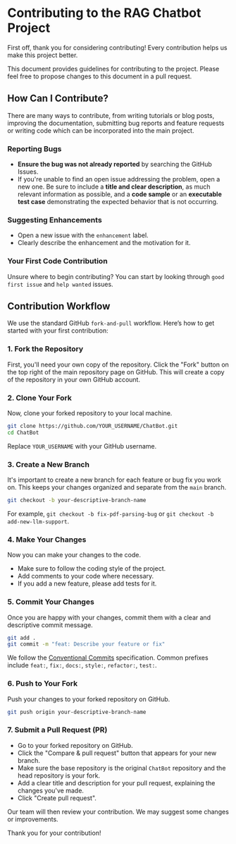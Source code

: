 # Contributing to the RAG Chatbot Project

First off, thank you for considering contributing! Every contribution helps us make this project better.

This document provides guidelines for contributing to the project. Please feel free to propose changes to this document in a pull request.

## How Can I Contribute?

There are many ways to contribute, from writing tutorials or blog posts, improving the documentation, submitting bug reports and feature requests or writing code which can be incorporated into the main project.

### Reporting Bugs

-   **Ensure the bug was not already reported** by searching the GitHub Issues.
-   If you're unable to find an open issue addressing the problem, open a new one. Be sure to include a **title and clear description**, as much relevant information as possible, and a **code sample** or an **executable test case** demonstrating the expected behavior that is not occurring.

### Suggesting Enhancements

-   Open a new issue with the `enhancement` label.
-   Clearly describe the enhancement and the motivation for it.

### Your First Code Contribution

Unsure where to begin contributing? You can start by looking through `good first issue` and `help wanted` issues.

## Contribution Workflow

We use the standard GitHub `fork-and-pull` workflow. Here’s how to get started with your first contribution:

### 1. Fork the Repository

First, you'll need your own copy of the repository. Click the "Fork" button on the top right of the main repository page on GitHub. This will create a copy of the repository in your own GitHub account.

### 2. Clone Your Fork

Now, clone your forked repository to your local machine.

```bash
git clone https://github.com/YOUR_USERNAME/ChatBot.git
cd ChatBot
```
Replace `YOUR_USERNAME` with your GitHub username.

### 3. Create a New Branch

It's important to create a new branch for each feature or bug fix you work on. This keeps your changes organized and separate from the `main` branch.

```bash
git checkout -b your-descriptive-branch-name
```
For example, `git checkout -b fix-pdf-parsing-bug` or `git checkout -b add-new-llm-support`.

### 4. Make Your Changes

Now you can make your changes to the code.

-   Make sure to follow the coding style of the project.
-   Add comments to your code where necessary.
-   If you add a new feature, please add tests for it.

### 5. Commit Your Changes

Once you are happy with your changes, commit them with a clear and descriptive commit message.

```bash
git add .
git commit -m "feat: Describe your feature or fix"
```
We follow the [Conventional Commits](https://www.conventionalcommits.org/en/v1.0.0/) specification. Common prefixes include `feat:`, `fix:`, `docs:`, `style:`, `refactor:`, `test:`.

### 6. Push to Your Fork

Push your changes to your forked repository on GitHub.

```bash
git push origin your-descriptive-branch-name
```

### 7. Submit a Pull Request (PR)

-   Go to your forked repository on GitHub.
-   Click the "Compare & pull request" button that appears for your new branch.
-   Make sure the base repository is the original `ChatBot` repository and the head repository is your fork.
-   Add a clear title and description for your pull request, explaining the changes you've made.
-   Click "Create pull request".

Our team will then review your contribution. We may suggest some changes or improvements.

Thank you for your contribution!

